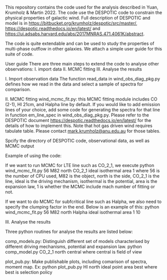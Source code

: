 This repository contains the code used for the analysis described in Yuan, Krumholz & Martin 2022. The code use the DESPOTIC code to constrain the physical properties of galactic wind. Full description of DESPOTIC and model is in https://bitbucket.org/krumholz/despotic/src/master/, https://despotic.readthedocs.io/en/latest/ and https://ui.adsabs.harvard.edu/abs/2017MNRAS.471.4061K/abstract. 

The code is quite extendable and can be used to study the properties of multi-phase outflow in other galaxies. We attach a simple user guide for this suite of code. 

User guide
There are three main steps to extend the code to analyse other observations: I. import data II. MCMC fitting III. Analyse the results

I. Import observation data
The function read_data in wind_obs_diag_pkg.py defines how we read in the data and select a sample of spectra for comparison.

II. MCMC fitting
wind_mcmc_fit.py: this MCMC fitting module includes CO (2-1), HI 21cm, and Halpha line by default. If you would like to add emission lines of your choice, add some code for generating the spectra for that line in function em_line_spec in wind_obs_diag_pkg.py. Please refer to the DESPOTIC document https://despotic.readthedocs.io/en/latest/ for the details of how to implement this. Note that hot gas driven wind requires tabulate table. Please contact mark.krumholz@anu.edu.au for those tables.

Spcify the directory of DESPOTIC code, observational data, as well as MCMC output

Example of using the code:

If we want to run MCMC for LTE line such as CO_2_1, we execute
    python wind_mcmc_fit.py 56 M82 north CO_2_1 ideal isothermal area 1
where 56 is the number of CPU used, M82 is the object, north is the side, CO_2_1 is the line, ideal is the driving mechanism, isothermal is the potential, area is the expansion law, 1 is whether the MCMC include mach number of fitting or not.

If we want to do MCMC for subfcritical line such as Halpha, we also need to specify the clumping factor in the end. Below is an example of this:
python wind_mcmc_fit.py 56 M82 north Halpha ideal isothermal area 1 10

III. Analyse the results

Three python routines for analyse the results are listed below:

comp_models.py: Distinguish different set of models characterised by different driving mechanisms, potential and expansion law.
    python comp_model.py CO_2_1 north central
where central is field of view

plot_pub.py: Make publishable plots, including comarison of spectra, moment map. Ex:
    python plot_pub.py HI north ideal point area best
where best is selection policy





